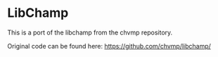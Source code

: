 # LibChamp

This is a port of the libchamp from the chvmp repository.

Original code can be found here: https://github.com/chvmp/libchamp/